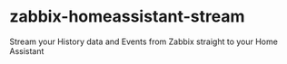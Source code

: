 # zabbix-homeassistant-stream
Stream your History data and Events from Zabbix straight to your Home Assistant
